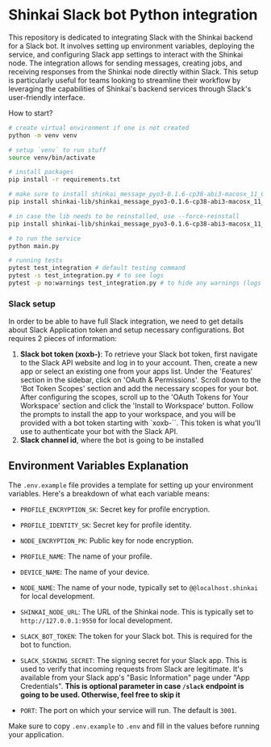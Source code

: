 # Shinkai Slack bot Python integration

This repository is dedicated to integrating Slack with the Shinkai backend for a Slack bot. It involves setting up environment variables, deploying the service, and configuring Slack app settings to interact with the Shinkai node. The integration allows for sending messages, creating jobs, and receiving responses from the Shinkai node directly within Slack. This setup is particularly useful for teams looking to streamline their workflow by leveraging the capabilities of Shinkai's backend services through Slack's user-friendly interface.

How to start?

```bash
# create virtual environment if one is not created 
python -m venv venv

# setup `venv` to run stuff 
source venv/bin/activate

# install packages 
pip install -r requirements.txt

# make sure to install shinkai_message_pyo3-0.1.6-cp38-abi3-macosx_11_0_arm64.whl lib or compile one dedicated for your OS
pip install shinkai-lib/shinkai_message_pyo3-0.1.6-cp38-abi3-macosx_11_0_arm64.whl 

# in case the lib needs to be reinstalled, use --force-reinstall
pip install shinkai-lib/shinkai_message_pyo3-0.1.6-cp38-abi3-macosx_11_0_arm64.whl --force-reinstall

# to run the service
python main.py

# running tests
pytest test_integration # default testing command
pytest -s test_integration.py # to see logs
pytest -p no:warnings test_integration.py # to hide any warnings (logs won't appear)
```

### Slack setup

In order to be able to have full Slack integration, we need to get details about Slack Application token and setup necessary configurations. Bot requires 2 pieces of information:

1. **Slack bot token (xoxb-)**: To retrieve your Slack bot token, first navigate to the Slack API website and log in to your account. Then, create a new app or select an existing one from your apps list. Under the 'Features' section in the sidebar, click on 'OAuth & Permissions'. Scroll down to the 'Bot Token Scopes' section and add the necessary scopes for your bot. After configuring the scopes, scroll up to the 'OAuth Tokens for Your Workspace' section and click the 'Install to Workspace' button. Follow the prompts to install the app to your workspace, and you will be provided with a bot token starting with `xoxb-``. This token is what you'll use to authenticate your bot with the Slack API.
2. **Slack channel id**, where the bot is going to be installed

## Environment Variables Explanation

The `.env.example` file provides a template for setting up your environment variables. Here's a breakdown of what each variable means:

* `PROFILE_ENCRYPTION_SK`: Secret key for profile encryption.
* `PROFILE_IDENTITY_SK`: Secret key for profile identity.
* `NODE_ENCRYPTION_PK`: Public key for node encryption.

* `PROFILE_NAME`: The name of your profile.
* `DEVICE_NAME`: The name of your device.
* `NODE_NAME`: The name of your node, typically set to `@@localhost.shinkai` for local development.

* `SHINKAI_NODE_URL`: The URL of the Shinkai node. This is typically set to `http://127.0.0.1:9550` for local development.

* `SLACK_BOT_TOKEN`: The token for your Slack bot. This is required for the bot to function.
* `SLACK_SIGNING_SECRET`: The signing secret for your Slack app. This is used to verify that incoming requests from Slack are legitimate. It's available from your Slack app's "Basic Information" page under "App Credentials". **This is optional parameter in case `/slack` endpoint is going to be used. Otherwise, feel free to skip it**

* `PORT`: The port on which your service will run. The default is `3001`.

Make sure to copy `.env.example` to `.env` and fill in the values before running your application.
